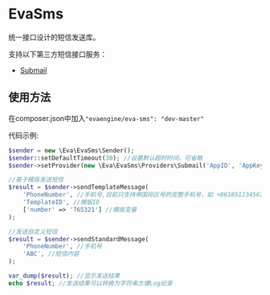# EvaSms

统一接口设计的短信发送库。

支持以下第三方短信接口服务：

- [Submail](http://submail.cn/)


## 使用方法

在composer.json中加入`"evaengine/eva-sms": "dev-master"`


代码示例:

``` php
$sender = new \Eva\EvaSms\Sender();
$sender::setDefaultTimeout(30); //设置默认超时时间，可省略
$sender->setProvider(new \Eva\EvaSms\Providers\Submail('AppID', 'AppKey'));

//基于模版发送短信
$result = $sender->sendTemplateMessage(
    'PhoneNumber', //手机号,目前只支持带国际区号的完整手机号，如 +8618512345678
    'TemplateID', //模版ID
    ['number' => '765321'] //模版变量
);

//发送自定义短信
$result = $sender->sendStandardMessage(
    'PhoneNumber', //手机号
    'ABC', //短信内容
);

var_dump($result); //显示发送结果
echo $result; //发送结果可以转换为字符串方便Log纪录
```
